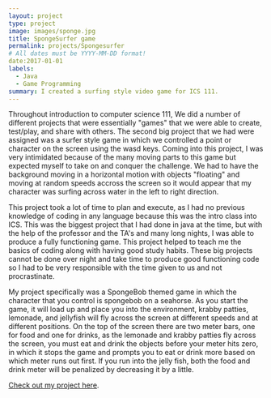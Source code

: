 ```yaml
---
layout: project
type: project
image: images/sponge.jpg
title: SpongeSurfer game
permalink: projects/Spongesurfer
# All dates must be YYYY-MM-DD format!
date:2017-01-01
labels:
  - Java
  - Game Programming 
summary: I created a surfing style video game for ICS 111.
---
```


Throughout introduction to computer science 111, We did a number of different projects that were essentially "games" that we were able to create, test/play, and share with others.  The second big project that we had were assigned was a surfer style game in which we controlled a point or character on the screen using the wasd keys.  Coming into this project, I was very intimidated because of the many moving parts to this game but expected myself to take on and conquer the challenge.  We had to have the background moving in a horizontal motion with objects "floating" and moving at random speeds accross the screen so it would appear that my character was surfing across water in the left to right direction.  

This project took a lot of time to plan and execute, as I had no previous knowledge of coding in any language because this was the intro class into ICS.  This was the biggest project that I had done in java at the time, but with the help of the professor and the TA's and many long nights, I was able to produce a fully functioning game.  This project helped to teach me the basics of coding along with having good study habits.  These big projects cannot be done over night and take time to produce good functioning code so I had to be very responsible with the time given to us and not procrastinate.

My project specifically was a SpongeBob themed game in which the character that you control is spongebob on a seahorse.  As you start the game, it will load up and place you into the environment, krabby patties, lemonade, and jellyfish will fly across the screen at different speeds and at different positions.  On the top of the screen there are two meter bars, one for food and one for drinks, as the lemonade and krabby patties fly across the screen, you must eat and drink the objects before your meter hits zero, in which it stops the game and prompts you to eat or drink more based on which meter runs out first.  If you run into the jelly fish, both the food and drink meter will be penalized by decreasing it by a little.

[Check out my project here](https://www.youtube.com/watch?v=459I99bnwGo).

